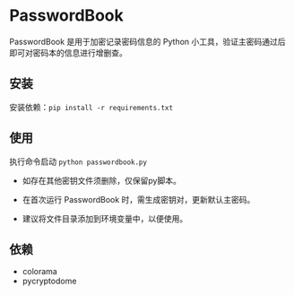 # PasswordBook

PasswordBook 是用于加密记录密码信息的 Python 小工具，验证主密码通过后即可对密码本的信息进行增删查。

## 安装

安装依赖：```pip install -r requirements.txt```


## 使用

执行命令启动 ```python passwordbook.py```

- 如存在其他密钥文件须删除，仅保留py脚本。

- 在首次运行 PasswordBook 时，需生成密钥对，更新默认主密码。

- 建议将文件目录添加到环境变量中，以便使用。

## 依赖

- colorama
- pycryptodome
